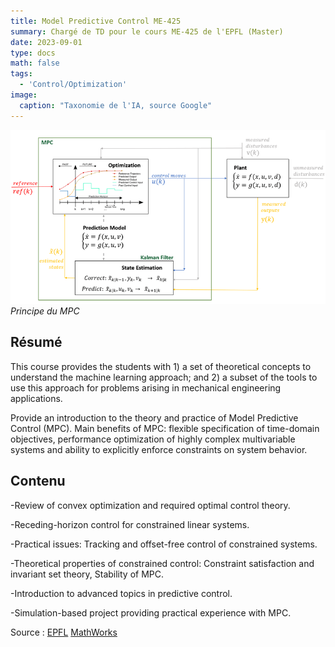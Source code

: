 ```yaml
---
title: Model Predictive Control ME-425
summary: Chargé de TD pour le cours ME-425 de l'EPFL (Master)
date: 2023-09-01
type: docs
math: false
tags:
  - 'Control/Optimization'
image:
  caption: "Taxonomie de l'IA, source Google"
---
```



![Image alt](featured.png)
*Principe du MPC*

## Résumé

This course provides the students with 1) a set of theoretical concepts to understand the machine learning approach; and 2) a subset of the tools to use this approach for problems arising in mechanical engineering applications.

Provide an introduction to the theory and practice of Model Predictive Control (MPC). Main benefits of MPC: flexible specification of time-domain objectives, performance optimization of highly complex multivariable systems and ability to explicitly enforce constraints on system behavior.

## Contenu

-Review of convex optimization and required optimal control theory.

-Receding-horizon control for constrained linear systems.

-Practical issues: Tracking and offset-free control of constrained systems.

-Theoretical properties of constrained control: Constraint satisfaction and invariant set theory, Stability of MPC.

-Introduction to advanced topics in predictive control.

-Simulation-based project providing practical experience with MPC.


Source : 
[EPFL](https://edu.epfl.ch/coursebook/en/model-predictive-control-ME-425)
[MathWorks](https://fr.mathworks.com/help/mpc/gs/what-is-mpc.html)
